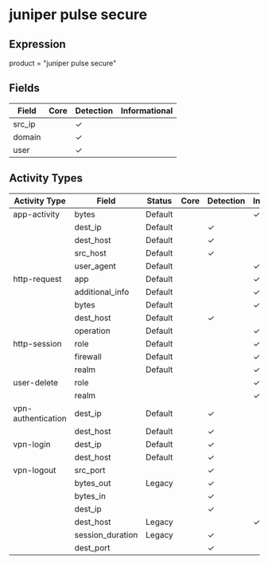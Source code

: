 juniper pulse secure
====================

Expression
----------

product = "juniper pulse secure"

Fields
------

| Field  | Core | Detection | Informational |
| ------ | ---- | --------- | ------------- |
| src_ip |      | &#10003;  |               |
| domain |      | &#10003;  |               |
| user   |      | &#10003;  |               |

Activity Types
--------------

| Activity Type      | Field            | Status  | Core | Detection | Informational |
| ------------------ | ---------------- | ------- | ---- | --------- | ------------- |
| app-activity       | bytes            | Default |      |           | &#10003;      |
|                    | dest_ip          | Default |      | &#10003;  |               |
|                    | dest_host        | Default |      | &#10003;  |               |
|                    | src_host         | Default |      | &#10003;  |               |
|                    | user_agent       | Default |      |           | &#10003;      |
| http-request       | app              | Default |      |           | &#10003;      |
|                    | additional_info  | Default |      |           | &#10003;      |
|                    | bytes            | Default |      |           | &#10003;      |
|                    | dest_host        | Default |      | &#10003;  |               |
|                    | operation        | Default |      |           | &#10003;      |
| http-session       | role             | Default |      |           | &#10003;      |
|                    | firewall         | Default |      |           | &#10003;      |
|                    | realm            | Default |      |           | &#10003;      |
| user-delete        | role             |         |      |           | &#10003;      |
|                    | realm            |         |      |           | &#10003;      |
| vpn-authentication | dest_ip          | Default |      | &#10003;  |               |
|                    | dest_host        | Default |      | &#10003;  |               |
| vpn-login          | dest_ip          | Default |      | &#10003;  |               |
|                    | dest_host        | Default |      | &#10003;  |               |
| vpn-logout         | src_port         |         |      | &#10003;  |               |
|                    | bytes_out        | Legacy  |      | &#10003;  |               |
|                    | bytes_in         |         |      | &#10003;  |               |
|                    | dest_ip          |         |      | &#10003;  |               |
|                    | dest_host        | Legacy  |      |           | &#10003;      |
|                    | session_duration | Legacy  |      | &#10003;  |               |
|                    | dest_port        |         |      | &#10003;  |               |

